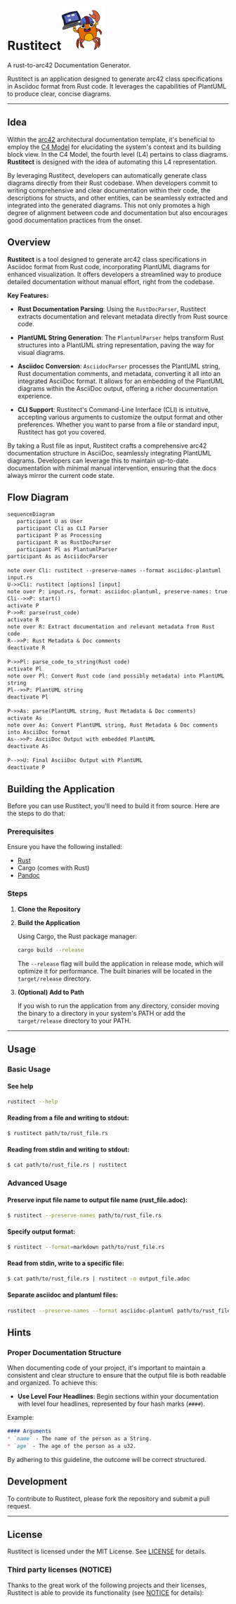 # Rustitect<img src="logo.png" alt="Rustitect Logo" style="width:100px"/>

A rust-to-arc42 Documentation Generator.

Rustitect is an application designed to generate arc42 class specifications in Asciidoc format from Rust code. It leverages the capabilities of PlantUML to produce clear, concise diagrams.

---
## Idea
Within the [arc42](https://docs.arc42.org/home/) architectural documentation template, it's beneficial to employ the [C4 Model](https://c4model.com/) for elucidating the system's context and its building block view. 
In the C4 Model, the fourth level (L4) pertains to class diagrams. 
**Rustitect** is designed with the idea of automating this L4 representation.

By leveraging Rustitect, developers can automatically generate class diagrams directly from their Rust codebase. 
When developers commit to writing comprehensive and clear documentation within their code, the descriptions for structs, and other entities, can be seamlessly extracted and integrated into the generated diagrams. 
This not only promotes a high degree of alignment between code and documentation but also encourages good documentation practices from the onset.

## Overview

**Rustitect** is a tool designed to generate arc42 class specifications in Asciidoc format from Rust code, incorporating PlantUML diagrams for enhanced visualization. It offers developers a streamlined way to produce detailed documentation without manual effort, right from the codebase.

**Key Features:**
- **Rust Documentation Parsing**: Using the `RustDocParser`, Rustitect extracts documentation and relevant metadata directly from Rust source code.

- **PlantUML String Generation**: The `PlantumlParser` helps transform Rust structures into a PlantUML string representation, paving the way for visual diagrams.

- **Asciidoc Conversion**: `AsciidocParser` processes the PlantUML string, Rust documentation comments, and metadata, converting it all into an integrated AsciiDoc format. It allows for an embedding of the PlantUML diagrams within the AsciiDoc output, offering a richer documentation experience.

- **CLI Support**: Rustitect's Command-Line Interface (CLI) is intuitive, accepting various arguments to customize the output format and other preferences. Whether you want to parse from a file or standard input, Rustitect has got you covered.

By taking a Rust file as input, Rustitect crafts a comprehensive arc42 documentation structure in AsciiDoc, seamlessly integrating PlantUML diagrams. Developers can leverage this to maintain up-to-date documentation with minimal manual intervention, ensuring that the docs always mirror the current code state.

## Flow Diagram

```mermaid
sequenceDiagram
   participant U as User
   participant Cli as CLI Parser
   participant P as Processing
   participant R as RustDocParser
   participant Pl as PlantumlParser
participant As as AsciidocParser

note over Cli: rustitect --preserve-names --format asciidoc-plantuml input.rs
U->>Cli: rustitect [options] [input]
note over P: input.rs, format: asciidoc-plantuml, preserve-names: true
Cli-->>P: start()
activate P
P->>R: parse(rust_code)
activate R
note over R: Extract documentation and relevant metadata from Rust code
R-->>P: Rust Metadata & Doc comments
deactivate R

P->>Pl: parse_code_to_string(Rust code)
activate Pl
note over Pl: Convert Rust code (and possibly metadata) into PlantUML string
Pl-->>P: PlantUML string
deactivate Pl

P->>As: parse(PlantUML string, Rust Metadata & Doc comments)
activate As
note over As: Convert PlantUML string, Rust Metadata & Doc comments into AsciiDoc format
As-->>P: AsciiDoc Output with embedded PlantUML
deactivate As

P-->>U: Final AsciiDoc Output with PlantUML
deactivate P

```

## Building the Application

Before you can use Rustitect, you'll need to build it from source. Here are the steps to do that:

### Prerequisites

Ensure you have the following installed:

- [Rust](https://www.rust-lang.org/tools/install)
- Cargo (comes with Rust)
- [Pandoc](https://pandoc.org/installing.html)

### Steps

1. **Clone the Repository**
2. **Build the Application**

   Using Cargo, the Rust package manager:

    ```bash
    cargo build --release
    ```

   The `--release` flag will build the application in release mode, which will optimize it for performance. The built binaries will be located in the `target/release` directory.

3. **(Optional) Add to Path**

   If you wish to run the application from any directory, consider moving the binary to a directory in your system's PATH or add the `target/release` directory to your PATH.

---

## Usage

### Basic Usage

#### See help
```bash
rustitect --help
```

#### Reading from a file and writing to stdout:
```bash
$ rustitect path/to/rust_file.rs
```

#### Reading from stdin and writing to stdout:
```bash
$ cat path/to/rust_file.rs | rustitect
```

### Advanced Usage
#### Preserve input file name to output file name (rust_file.adoc):
```bash
$ rustitect --preserve-names path/to/rust_file.rs
```

#### Specify output format:
```bash
$ rustitect --format=markdown path/to/rust_file.rs
```

#### Read from stdin, write to a specific file:
```bash
$ cat path/to/rust_file.rs | rustitect -o output_file.adoc
```

#### Separate asciidoc and plantuml files:
```bash
rustitect --preserve-names --format asciidoc-plantuml path/to/rust_file.rs
```

## Hints
### Proper Documentation Structure

When documenting code of your project, it's important to maintain a consistent and clear structure to ensure that the output file is both readable and organized. To achieve this:

- **Use Level Four Headlines**: Begin sections within your documentation with level four headlines, represented by four hash marks (`####`).

Example:
```markdown
#### Arguments
* `name` - The name of the person as a String.
* `age` - The age of the person as a u32.
```

By adhering to this guideline, the outcome will be correct structured.


## Development

To contribute to Rustitect, please fork the repository and submit a pull request.

---
## License

Rustitect is licensed under the MIT License. See [LICENSE](./LICENSE) for details.

### Third party licenses (NOTICE)
Thanks to the great work of the following projects and their licenses, Rustitect is able to provide its functionality (see [NOTICE](./NOTICE) for details):
